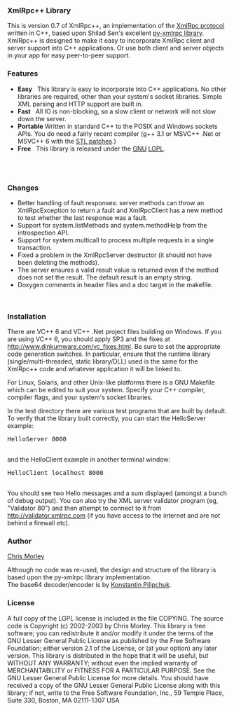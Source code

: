 <html>
	<head>
		<meta http-equiv="Content-Type" content="text/html; charset=iso-8859-1">
		<meta http-equiv="Content-language" content="en-US">
		<meta name="author" content="Chris Morley">
		<meta name="copyright" content="Copyright � 2003 by Chris Morley">
	</head>
	<body>
		<H3>XmlRpc++ Library</H3>
		<P>This is version 0.7 of XmlRpc++, an implementation of the <A HREF="http://www.xmlrpc.org">
			XmlRpc protocol</A> written in C++, based upon Shilad Sen's excellent <A HREF="http://py-xmlrpc.sourceforge.net">
			py-xmlrpc library</A>. XmlRpc++ is designed to make it easy to incorporate 
			XmlRpc client and server support into C++ applications. Or use both client and 
			server objects in your app for easy peer-to-peer support.
		</P>
		<H3>Features</H3>
		<UL>
			<li>
				<STRONG>Easy</STRONG> &nbsp; This library is easy to incorporate into C++ 
				applications. No other libraries are required, other than your system's socket 
				libraries. Simple XML parsing and HTTP support are built in.<br>
			<li>
				<STRONG>Fast</STRONG> &nbsp; All IO is non-blocking, so a slow client or 
				network will not slow down the server.<br>
			<li>
				<STRONG>Portable</STRONG> Written in standard C++ to the POSIX and Windows 
				sockets APIs. You do need a fairly recent compiler (g++ 3.1 or MSVC++ .Net or 
				MSVC++ 6 with the <A href="http://www.dinkumware.com/vc_fixes.html">STL patches</A>.)
			</li>
			<li>
				<STRONG>Free</STRONG> &nbsp; This library is released under the <a href="http://www.gnu.org/">
					GNU</a> <a href="http://www.gnu.org/copyleft/lesser.html">LGPL</a>.<br>
				<br>
			</li>
		</UL>
		<P>&nbsp;</P>
		<h3>Changes</h3>
		<UL>
			<li>
				Better handling of fault responses: server methods can throw an 
				XmlRpcException to return a fault and XmlRpcClient has a new method to 
				test whether the last response was a fault.</li>
			<li>
				Support for system.listMethods and system.methodHelp from the introspection 
				API.</li>
			<li>
				Support for system.multicall to process multiple requests in a single transaction.</li>
			<li>
				Fixed a problem in the XmlRpcServer destructor (it should not have been deleting the methods).</li>
			<li>
				The server ensures a valid result value is returned even if the method does not
				set the result. The default result is an empty string.</li>
			<li>
				Doxygen comments in header files and a doc target in the makefile.</li>
		</UL>
		<P>
		<P>&nbsp;</P>
		<h3>Installation</h3>
		<P>
			There are VC++ 6 and VC++ .Net project files building on Windows. If you are 
			using VC++ 6, you should apply SP3 and the fixes at <A href="http://www.dinkumware.com/vc_fixes.html">
				http://www.dinkumware.com/vc_fixes.html</A>. Be sure to set the appropriate 
			code generation switches. In particular, ensure that the runtime library 
			(single/multi-threaded, static library/DLL) used is the same for the XmlRpc++ 
			code and whatever application it will be linked to.</P>
		<P>
			For Linux, Solaris, and other Unix-like platforms there is a GNU Makefile which 
			can be edited to suit your system. Specify your C++ compiler, compiler flags, 
			and your system's socket libraries.
		</P>
		<p>In the test directory there are various test programs that are built by default. 
			To verify that the library built correctly, you can start the HelloServer 
			example:<br>
			<pre>HelloServer 8000
			</pre>
			and the HelloClient example in another terminal window:<br>
			<pre>HelloClient localhost 8000
			</pre>
		<P>
			You should see two Hello messages and a sum displayed (amongst a bunch of debug 
			output). You can also try the XML server validator program (eg, "Validator 80") 
			and then attempt to connect to it from <A href="http://validator.xmlrpc.com">http://validator.xmlrpc.com</A>
			(if you have access to the internet and are not behind a firewall etc).
		</P>
		<H3>Author</H3>
		<P><A href="mailto:cmorley@users.sourceforge.net">Chris Morley</A>
		</P>
		<P>Although no code was re-used, the design and structure of the library is based 
			upon the py-xmlrpc library implementation.<BR>
			The base64 decoder/encoder is by <A href="mailto:lostd@ukr.net">Konstantin 
				Pilipchuk</A>.</P>
		<P></P>
		<H3>License</H3>
		<p>A full copy of the LGPL license is included in the file COPYING. The source code 
			is Copyright (c) 2002-2003 by Chris Morley. This library is free software; you 
			can redistribute it and/or modify it under the terms of the GNU Lesser General 
			Public License as published by the Free Software Foundation; either version 2.1 
			of the License, or (at your option) any later version. This library is 
			distributed in the hope that it will be useful, but WITHOUT ANY WARRANTY; 
			without even the implied warranty of MERCHANTABILITY or FITNESS FOR A 
			PARTICULAR PURPOSE. See the GNU Lesser General Public License for more details. 
			You should have received a copy of the GNU Lesser General Public License along 
			with this library; if not, write to the Free Software Foundation, Inc., 59 
			Temple Place, Suite 330, Boston, MA 02111-1307 USA
		</p>
	</body>
</html>
